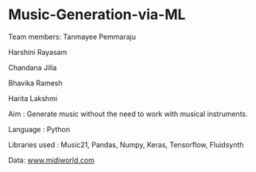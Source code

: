 # Music-Generation-via-ML
Team members:
Tanmayee Pemmaraju 

Harshini Rayasam

Chandana Jilla
              
Bhavika Ramesh

Harita Lakshmi
              
Aim : Generate music without the need to work with musical instruments.

Language : Python

Libraries used : Music21, Pandas, Numpy, Keras, Tensorflow, Fluidsynth

Data: www.midiworld.com
